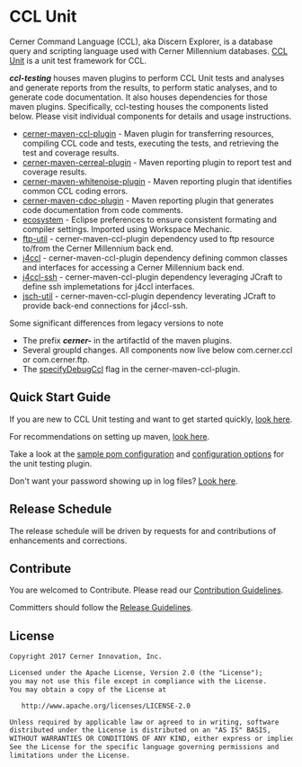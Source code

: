 # CCL Unit
Cerner Command Language (CCL), aka Discern Explorer, is a database query and scripting language used with Cerner Millennium databases. [CCL Unit][ccl_unit] 
is a unit test framework for CCL.

***ccl-testing*** houses maven plugins to perform CCL Unit tests and analyses and generate reports from the results, to perform static analyses,
and to generate code documentation. It also houses dependencies for those maven plugins. Specifically, ccl-testing houses the components listed below. 
Please visit individual components for details and usage instructions. 

* [cerner-maven-ccl-plugin](cerner-maven-ccl-plugin/README.md) - Maven plugin for transferring resources, compiling CCL code and tests, executing the 
tests, and retrieving the test and coverage results.
* [cerner-maven-cerreal-plugin](cerner-maven-cerreal-plugin#cerner-maven-cerreal-plugin) - Maven reporting plugin to report test and coverage results.
* [cerner-maven-whitenoise-plugin](cerner-maven-whitenoise-plugin#cerner-maven-whitenoise-plugin) - Maven reporting plugin that identifies common CCL coding errors.
* [cerner-maven-cdoc-plugin](cerner-maven-cdoc-plugin#cerner-maven-cdoc-plugin) - Maven reporting plugin that generates code documentation from code comments.
* [ecosystem](ecosystem#ecosystem) - Eclipse preferences to ensure consistent formating and compiler settings. Imported using Workspace Mechanic.
* [ftp-util](ftp-util/README.md) - cerner-maven-ccl-plugin dependency used to ftp resource to/from the Cerner Millennium back end.
* [j4ccl](j4ccl#j4ccl) - cerner-maven-ccl-plugin dependency defining common classes and interfaces for accessing a Cerner Millennium back end.
* [j4ccl-ssh](j4ccl-ssh#j4ccl-ssh) - cerner-maven-ccl-plugin dependency leveraging JCraft to define ssh implemetations for j4ccl interfaces.
* [jsch-util](jsch-util#jsch-util) - cerner-maven-ccl-plugin dependency leverating JCraft to provide back-end connections for j4ccl-ssh.


Some significant differences from legacy versions to note 
* The prefix ***cerner-*** in the artifactId of the maven plugins.
* Several groupId changes. All components now live below com.cerner.ccl or com.cerner.ftp.
* The [specifyDebugCcl](cerner-maven-ccl-plugin/doc/CONFIGURATIONOPTIONS.md#specifyDebugCcl) flag in the cerner-maven-ccl-plugin.

## Quick Start Guide
If you are new to CCL Unit testing and want to get started quickly, [look here][cclunit_quickstart].

For recommendations on setting up maven, [look here](doc/CONFIGUREMAVEN.md). 

Take a look at the [sample pom configuration](cerner-maven-ccl-plugin/README.md) and 
[configuration options](cerner-maven-ccl-plugin/doc/CONFIGURATIONOPTIONS.md) for the unit testing plugin.

Don't want your password showing up in log files? [Look here](cerner-maven-ccl-plugin/doc/PASSWORDLOGGING.md).

## Release Schedule

The release schedule will be driven by requests for and contributions of enhancements and corrections.

## Contribute

You are welcomed to Contribute. Please read our [Contribution Guidelines][contibution_guidelines].



Committers should follow the [Release Guidelines][release_guidelines].


## License

```markdown
Copyright 2017 Cerner Innovation, Inc.

Licensed under the Apache License, Version 2.0 (the "License");
you may not use this file except in compliance with the License.
You may obtain a copy of the License at

   http://www.apache.org/licenses/LICENSE-2.0

Unless required by applicable law or agreed to in writing, software
distributed under the License is distributed on an "AS IS" BASIS,
WITHOUT WARRANTIES OR CONDITIONS OF ANY KIND, either express or implied.
See the License for the specific language governing permissions and
limitations under the License.
```


[contibution_guidelines]: CONTRIBUTING.md#contributing
[release_guidelines]: RELEASING.md#releasing-ccl-testing
[ccl_unit]: https://github.com/cerner/cclunit-framework
[cclunit_quickstart]: https://github.com/cerner/cclunit-framework/blob/master/cclunit-framework-source/doc/QUICKSTART.md